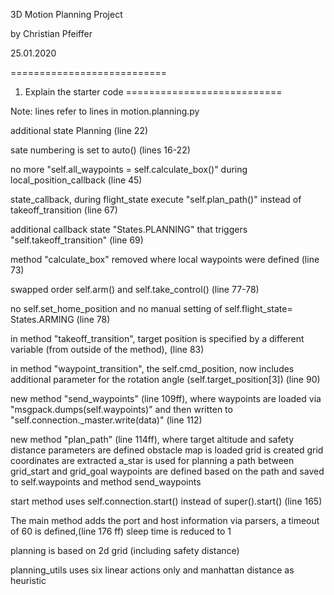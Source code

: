 3D Motion Planning Project

by Christian Pfeiffer

25.01.2020

===========================
1. Explain the starter code
===========================

Note: lines refer to lines in motion.planning.py

additional state Planning (line 22)

sate numbering is set to auto() (lines 16-22)

no more "self.all_waypoints = self.calculate_box()" during local_position_callback (line 45)

state_callback, during flight_state execute "self.plan_path()" instead of takeoff_transition (line 67)

additional callback state "States.PLANNING" that triggers "self.takeoff_transition" (line 69)

method "calculate_box" removed where local waypoints were defined (line 73)

swapped order self.arm() and self.take_control() (line 77-78)

no self.set_home_position and no manual setting of self.flight_state= States.ARMING (line 78)

in method "takeoff_transition", target position is specified by a different variable (from outside of the method), (line 83)

in method "waypoint_transition", the self.cmd_position, now includes additional parameter for the rotation angle (self.target_position[3]) (line 90)

new method "send_waypoints" (line 109ff), where waypoints are loaded via "msgpack.dumps(self.waypoints)" and then written to "self.connection._master.write(data)" (line 112)

new method "plan_path" (line 114ff), where target altitude and safety distance parameters are defined
obstacle map is loaded
grid is created
grid coordinates are extracted
a_star is used for planning a path between grid_start and grid_goal
waypoints are defined based on the path and saved to self.waypoints and method send_waypoints

start method uses self.connection.start() instead of super().start() (line 165)

The main method adds the port and host information via parsers, a timeout of 60 is defined,(line 176 ff)
sleep time is reduced to 1

planning is based on 2d grid (including safety distance)

planning_utils
uses six linear actions only and manhattan distance as heuristic
